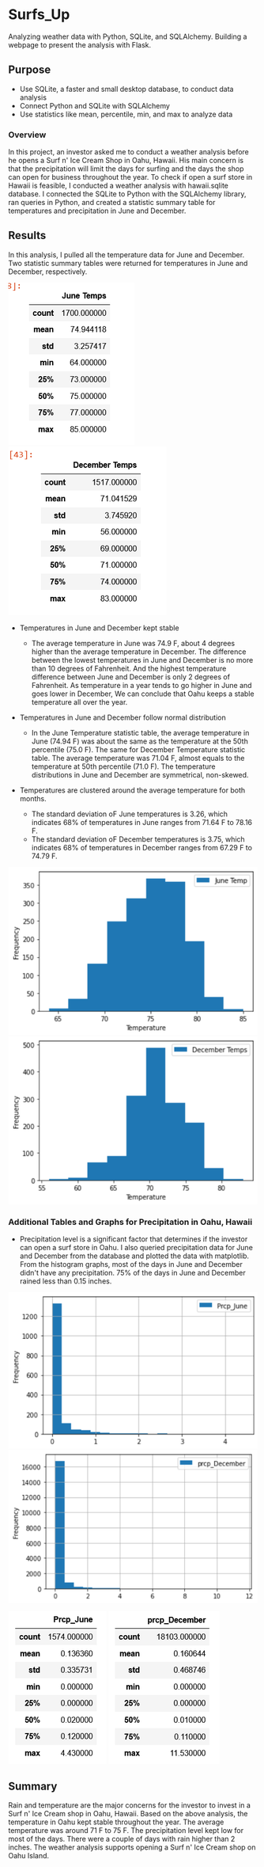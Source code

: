 # Surfs_Up
Analyzing weather data with Python, SQLite, and SQLAlchemy. Building a webpage to present the analysis with Flask.

## Purpose 
- Use SQLite, a faster and small desktop database, to conduct data analysis
- Connect Python and SQLite with SQLAlchemy 
- Use statistics like mean, percentile, min, and max to analyze data

### Overview
In this project, an investor asked me to conduct a weather analysis before he opens a Surf n' Ice Cream Shop in Oahu, Hawaii. His main concern is that the precipitation will limit the days for surfing and the days the shop can open for business throughout the year. To check if open a surf store in Hawaii is feasible, I conducted a weather analysis with hawaii.sqlite database. I connected the SQLite to Python with the SQLAlchemy library, ran queries in Python, and created a statistic summary table for temperatures and precipitation in June and December. 

## Results 
In this analysis, I pulled all the temperature data for June and December. Two statistic summary tables were returned for temperatures in June and December, respectively. 

![img_June_Temp](https://github.com/Wuyang080510/Surfs_Up/blob/main/image/June%20Temp.png)  ![img_December_Temp](https://github.com/Wuyang080510/Surfs_Up/blob/main/image/December%20Temp.png)

- Temperatures in June and December kept stable 
    * The average temperature in June was 74.9 F, about 4 degrees higher than the average temperature in December. The difference between the lowest temperatures in June and December is no more than 10 degrees of Fahrenheit. And the highest temperature difference between June and December is only 2 degrees of Fahrenheit. As temperature in a year tends to go higher in June and goes lower in December, We can conclude that Oahu keeps a stable temperature all over the year. 

- Temperatures in June and December follow normal distribution
  * In the June Temperature statistic table, the average temperature in June (74.94 F) was about the same as the temperature at the 50th percentile (75.0 F). The same for December Temperature statistic table. The average temperature was 71.04 F, almost equals to the temperature at 50th percentile (71.0 F). The temperature distributions in June and December are symmetrical, non-skewed.
  
- Temperatures are clustered around the average temperature for both months.
    * The standard deviation oF June temperatures is 3.26, which indicates 68% of temperatures in June ranges from 71.64 F to 78.16 F.
    * The standard deviation oF December temperatures is 3.75, which indicates 68% of temperatures in December ranges from 67.29 F to 74.79 F.

![img_June_Temp_Hist](https://github.com/Wuyang080510/Surfs_Up/blob/main/image/June%20Temp%20Histogram.png)  ![img_Dec_Temp_Hist](https://github.com/Wuyang080510/Surfs_Up/blob/main/image/December%20Temp%20Histogram.png)

### Additional Tables and Graphs for Precipitation in Oahu, Hawaii
- Precipitation level is a significant factor that determines if the investor can open a surf store in Oahu. I also queried precipitation data for June and December from the database and plotted the data with matplotlib. From the histogram graphs, most of the days in June and December didn't have any precipitation. 75% of the days in June and December rained less than 0.15 inches.

![img_June_prcp_Hist](https://github.com/Wuyang080510/Surfs_Up/blob/main/image/Hist%20June%20Precipitation.png)  ![img_Dec_prcp_Hist](https://github.com/Wuyang080510/Surfs_Up/blob/main/image/Hist%20Dec%20Precipitation.png)

![img_June_prcp_table](https://github.com/Wuyang080510/Surfs_Up/blob/main/image/Precipitation%20June%20Table.png)  ![img_Dec_prcp_table](https://github.com/Wuyang080510/Surfs_Up/blob/main/image/Precipitation%20Dec%20Table.png)

## Summary
Rain and temperature are the major concerns for the investor to invest in a Surf n' Ice Cream shop in Oahu, Hawaii. Based on the above analysis, the temperature in Oahu kept stable throughout the year. The average temperature was around 71 F to 75 F. The precipitation level kept low for most of the days. There were a couple of days with rain higher than 2 inches. The weather analysis supports opening a Surf n' Ice Cream shop on Oahu Island. 
    

